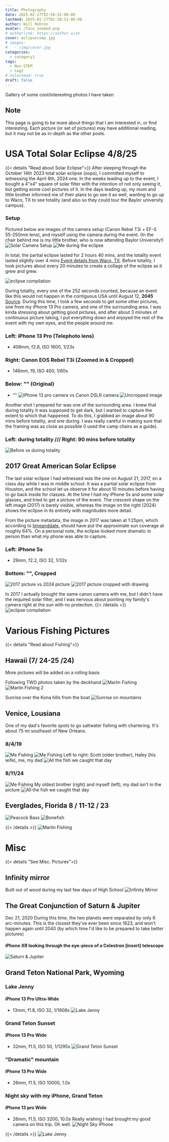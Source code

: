 ```yaml
---
title: Photography
date: 2025-02-27T02:58:52-06:00
lastmod: 2025-02-27T02:58:52-06:00
author: Will Rohren
avatar: /face_zoomed.png
# authorlink: https://author.site
cover: eclipsecomp.jpg
# images:
#   - /img/cover.jpg
categories:
  - category1
tags:
  - Non-STEM
  - tag2
# nolastmod: true
draft: false
---
```


Gallery of some cool/interesting photos I have taken

<!--more-->

## Note
This page is going to be more about things that I am interested in, or find interesting. Each picture (or set of pictures) may have additional reading, but it may not be as in-depth as the other posts. 



# USA Total Solar Eclipse 4/8/25
{{< details "Read about Solar Eclipse">}} 
After sleeping through the October 14th 2023 total solar eclipse (oops), I committed myself to witnessing the April 8th, 2024 one. In the weeks leading up to the event, I bought a 4"x4" square of solar filter with the intention of not only seeing it, but getting some cool pictures of it. In the days leading up, my mom and little brother informed me of their plans to go see it as well, wanting to go up to Waco, TX to see totality (and also so they could tour the Baylor university campus). 

### Setup
Pictured below are images of the camera setup (Canon Rebel T3i + EF-S 55-250mm lens), and myself using the camera during the event. (In the chair behind me is my little brother, who is now attending Baylor University!)
![Solar Camera Setup](setup_eclipse.jpg)
![Me during the eclipse](Will_Eclipse.jpg)

In total, the partial eclipse lasted for 2 hours 40 mins, and the totality event lasted slightly over 4 mins [Event details from Waco, TX](https://www.timeanddate.com/eclipse/map/2024-april-8?n=usa%2Fwaco). Before totality, I took pictures about every 20 minutes to create a collage of the eclipse as it grew and grew. 

![eclipse compilation](eclipsecomp.jpg)

During totality, every one of the 252 seconds counted, because an event like this would not happen in the contiguous USA until August 12, **2045** [Source](https://www.timeanddate.com/eclipse/solar/2045-august-12). During this time, I took a few seconds to get some other pictures, one from my iPhone 13 Pro camera, and one of the surrounding area. I was kinda stressing about getting good pictures, and after about 3 minutes of continuous picture taking, I put everything down and enjoyed the rest of the event with my own eyes, and the people around me. 

### Left: iPhone 13 Pro (Telephoto lens)
- 406mm, f2.8, ISO 1600, 1/23s

### Right: Canon EOS Rebel T3i (Zoomed in & Cropped)
- 146mm, f9, ISO 400, 1/60s 

### Below: "" (Original)
- ""
![iPhone 13 pro camera vs Canon DSLR camera](phonevscanon.jpg)
![Uncropped image](eclipse_full.jpg)

Another shot I prepared for was one of the surrounding area. I knew that during totality it was supposed to get dark, but I wanted to capture the extent to which that happened. To do this, I grabbed an image about 90 mins before totality, and one during. I was really careful in making sure that the framing was as close as possible (I used the camp chairs as a guide).

### Left: during totality /// Right: 90 mins before totality
![Before vs during totality](eclipse_lighting.jpg)

## 2017 Great American Solar Eclipse
The last solar eclipse I had witnessed was the one on August 21, 2017, on a class day while I was in middle school. It was a partial solar eclipse from Houston, and the school let us observe it for about 10 minutes before having to go back inside for classes. At the time I had my iPhone 5s and some solar glasses, and tried to get a picture of the event. The crescent shape on the left image (2017) is barely visible, whereas the image on the right (2024) shows the eclipse in its entirety with magnitudes more detail. 

From the picture metadata, the image in 2017 was taken at 1:25pm, which according to [timeanddate](https://www.timeanddate.com/eclipse/in/usa/houston?iso=20170821#:~:text=72.0%C2%B0-,13%3A29*,-Mon%2C%20Aug%2021), should have put the approximate sun coverage at roughly 64%. On a personal note, the eclipse looked more dramatic in person than what my phone was able to capture. 

### Left: iPhone 5s
- 29mm, f2.2, ISO 32, 1/32s
### Bottom: "", Cropped

![2017 picture vs 2024 picture](2017vs2024.jpg)
![2017 picture cropped with drawing](2017croppedsketch.png)

In 2017 I actually brought the same canon camera with me, but I didn't have the required solar filter, and I was nervous about pointing my family's camera right at the sun with no protection. 
{{< /details >}} 
![eclipse compilation](eclipsecomp.jpg)

# Various Fishing Pictures
{{< details "Read about Fishing">}} 
## Hawaii (7/ 24-25 /24)
More pictures will be added on a rolling basis

Following TWO photos taken by the deckhand
![Marlin Fishing](Fishing_Hawaii.jpg)
![Marlin Fishing 2](Fishing_Hawaii2.jpg)

Sunrise over the Kona hills from the boat
![Sunrise on mountains](Fishing_Hawaii3.jpg)

## Venice, Lousiana
One of my dad's favorite spots to go saltwater fishing with chartering. It's about 75 mi southeast of New Orleans. 
### 8/4/19
![Me Fishing](Fishing_Venice_old.jpg)
![Me Fishing](Fishing_Venice_old2.jpg)
Left to right: Scott (older brother), Haley (his wife), me, my dad
![All the fish we caught that day](Fishing_Venice_old3.jpg)

### 8/11/24
![Me Fishing](Fishing_Venice.jpg)
My oldest brother (right) and myself (left), my dad isn't in the picture
![All the fish we caught that day](Fishing_Venice2.jpg)

## Everglades, Florida 8 / 11-12 / 23
![Peacock Bass](Fishing_Peacockbass.jpg)
![Bonefish](Fishing_Bonefish.jpg)


{{< /details >}} 
![Marlin Fishing](Fishing_Hawaii.jpg)

# Misc
{{< details "See Misc. Pictures">}} 

## Infinity mirror 
Built out of wood during my last few days of High School
![Infinity Mirror](Infinity_Mirror.jpg)

## The Great Conjunction of Saturn & Jupiter
Dec 21, 2020
During this time, the two planets were separated by only 6 arc-minutes. This is the closest they've ever been since 1623, and won't happen again until 2040 (by which time I'd like to be prepared to take better pictures)

#### iPhone XR looking through the eye-piece of a Celestron [insert] telescope
![Saturn & Jupiter](Saturn_Jupiter.png)

## Grand Teton National Park, Wyoming
### Lake Jenny
#### iPhone 13 Pro Ultra-Wide
- 13mm, f1.8, ISO 32, 1/1908s
![Lake Jenny](Lake_Jenny.jpg)

### Grand Teton Sunset
#### iPhone 13 Pro Wide
- 32mm, f1.5, ISO 50, 1/1295s
![Grand Teton Sunset](Grand_Teton.jpg)

### "Dramatic" mountain
#### iPhone 13 Pro Wide
- 26mm, f1.5, ISO 10000, 1.0s

### Night sky with my iPhone, Grand Teton 
#### iPhone 13 pro Wide 
- 26mm, f1.5, ISO 3200, 10.0s
Really wishing I had brought my good camera on this trip. Oh well.
![Night Sky iPhone](Yellowstone_Stars.jpg)



{{< /details >}} 
![Lake Jenny](Lake_Jenny.jpg)